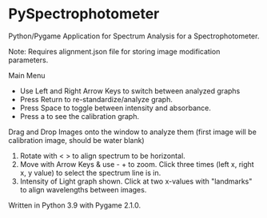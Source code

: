 # PySpectrophotometer
Python/Pygame Application for Spectrum Analysis for a Spectrophotometer.

Note: Requires alignment.json file for storing image modification parameters.

Main Menu
- Use Left and Right Arrow Keys to switch between analyzed graphs
- Press Return to re-standardize/analyze graph.
- Press Space to toggle between intensity and absorbance.
- Press a to see the calibration graph.

Drag and Drop Images onto the window to analyze them (first image will be calibration image, should be water blank)
1. Rotate with < > to align spectrum to be horizontal.
2. Move with Arrow Keys & use - + to zoom. Click three times (left x, right x, y value) to select the spectrum line is in.
3. Intensity of Light graph shown. Click at two x-values with "landmarks" to align wavelengths between images.

Written in Python 3.9 with Pygame 2.1.0.
